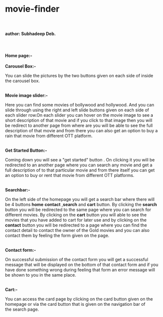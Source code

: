 # movie-finder
<br>
<h4>author: Subhadeep Deb.</h4>
<br>
<h4>Home page:-</h4>
<b>Carousel Box:-</b>
<p>You can slide the pictures by the two buttons given on each side of inside the carousel box.</p>
<br>
<b>Movie image slider:-</b>
<p> Here you can find some movies of bollywood and hollywood. And you can slide through using the right and left slide buttons given on each side of each slider row.On each slider you  can hover on the movie image to see a short description of that movie and if you click to that image then you will be redirect to another page from where are you will be able to see the full description of that movie and from there you can also get an option to buy a rain that movie from different OTT platform.</p>
<br>
<b>Get Started Button:-</b>
<p> Coming down you will see a  "get started" button . On clicking it you will be redirected to an  another page where you can search any movie and get a full description of to that particular movie and from there itself you can get an option to buy or rent that movie from different OTT platforms.</p>
<br>
<b>Searchbar:-</b>
<p> On the left side of the homepage you will get a search bar where there will be 4 buttons <b>home</b> <b>contact</b> ,<b>search</b> and <b>cart</b> button. By clicking the <b>search</b> button you will be redirected to the same page where you can search for different movies. By clicking on the <b>cart</b> button you  will able to see the movies that you have added to cart for later use and by clicking on the <b>contact</b> button you will be redirected to a page where you can find the contact detail to contact  the owner of the Gold movies and you can also contact them by feeling  the form given on the page.</p>
<br>
<b>Contact form:- </b>
<p> On successful submission of the contact form you will get a successful message that will be displayed on the bottom of that contact form and if you have done something wrong during feeling that form an error message will  be shown to you in the same place.</p>
<br>
<b>Cart:-</b>
<p> You can access the card page by clicking on the card button given on the homepage or via the card button that is given on the navigation bar of the search page.</p>

